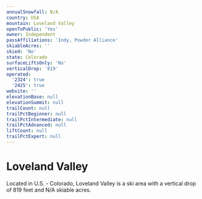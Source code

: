 ```yaml
---
annualSnowfall: N/A
country: USA
mountain: Loveland Valley
openToPublic: 'Yes'
owner: Independent
passAffiliations: 'Indy, Powder Alliance'
skiableAcres: ''
skied: 'No'
state: Colorado
surfaceLiftsOnly: 'No'
verticalDrop: '819'
operated:
  '2324': true
  '2425': true
website: ''
elevationBase: null
elevationSummit: null
trailCount: null
trailPctBeginner: null
trailPctIntermediate: null
trailPctAdvanced: null
liftCount: null
trailPctExpert: null
---
```



# Loveland Valley

Located in U.S. - Colorado, Loveland Valley is a ski area with a vertical drop of 819 feet and N/A skiable acres.
